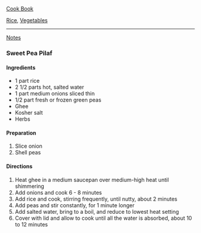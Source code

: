 [Cook Book](https://github.com/vmsmith/CookBook/blob/master/README.md)  

[Rice](https://github.com/vmsmith/CookBook/blob/master/rice_risotto.md), [Vegetables](https://github.com/vmsmith/CookBook/blob/master/vegetables.md)  

-----  

[Notes](https://github.com/vmsmith/CookBook/blob/master/notes.md)  

### Sweet Pea Pilaf  

#### Ingredients   
* 1 part rice  
* 2 1/2 parts hot, salted water  
* 1 part medium onions sliced thin      
* 1/2 part fresh or frozen green peas    
* Ghee  
* Kosher salt  
* Herbs  

#### Preparation  
1. Slice onion  
2. Shell peas  

#### Directions  

1. Heat ghee in a medium saucepan over medium-high heat until shimmering  
2. Add onions and cook 6 - 8 minutes  
3. Add rice and cook, stirring frequently, until nutty, about 2 minutes   
6. Add peas and stir constantly, for 1 minute longer  
7. Add salted water, bring to a boil, and reduce to lowest heat setting  
8. Cover with lid and allow to cook until all the water is absorbed, about 10 to 12 minutes  

